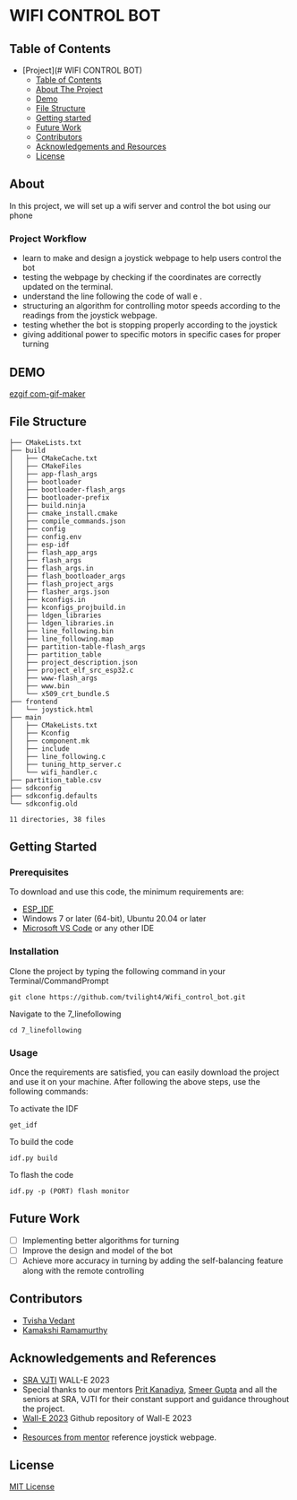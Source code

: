 # WIFI CONTROL BOT


## Table of Contents

- [Project](# WIFI CONTROL BOT)
  - [Table of Contents](#table-of-contents)
  - [About The Project](#about-the-project)
  - [Demo](#demo)
  - [File Structure](#file-structure)
  - [Getting started](#Getting-Started)
  - [Future Work](#future-work)
  - [Contributors](#contributors)
  - [Acknowledgements and Resources](#acknowledgements-and-references)
  - [License](#license)
  
## About

In this project, we will set up a wifi server and control the bot using our phone 
  ### Project Workflow 
- learn to make and design a joystick webpage to help users control the bot
- testing the webpage by checking if the coordinates are correctly updated on the terminal.
- understand the line following the code of wall e .
- structuring an algorithm for controlling motor speeds according to the readings from the joystick webpage.
- testing whether the bot is stopping properly according to the joystick
- giving additional power to specific motors in specific cases for proper turning


## DEMO


[ezgif com-gif-maker](https://github.com/tvilight4/Wifi_control_bot/blob/7db8ac46d1f015d1aa7f2b8d20ec3f4e530e9fd2/assets/ezgif.com-video-to-gif.gif)



## File Structure
```
├── CMakeLists.txt
├── build
│   ├── CMakeCache.txt
│   ├── CMakeFiles
│   ├── app-flash_args
│   ├── bootloader
│   ├── bootloader-flash_args
│   ├── bootloader-prefix
│   ├── build.ninja
│   ├── cmake_install.cmake
│   ├── compile_commands.json
│   ├── config
│   ├── config.env
│   ├── esp-idf
│   ├── flash_app_args
│   ├── flash_args
│   ├── flash_args.in
│   ├── flash_bootloader_args
│   ├── flash_project_args
│   ├── flasher_args.json
│   ├── kconfigs.in
│   ├── kconfigs_projbuild.in
│   ├── ldgen_libraries
│   ├── ldgen_libraries.in
│   ├── line_following.bin
│   ├── line_following.map
│   ├── partition-table-flash_args
│   ├── partition_table
│   ├── project_description.json
│   ├── project_elf_src_esp32.c
│   ├── www-flash_args
│   ├── www.bin
│   └── x509_crt_bundle.S
├── frontend
│   └── joystick.html
├── main
│   ├── CMakeLists.txt
│   ├── Kconfig
│   ├── component.mk
│   ├── include
│   ├── line_following.c
│   ├── tuning_http_server.c
│   └── wifi_handler.c
├── partition_table.csv
├── sdkconfig
├── sdkconfig.defaults
└── sdkconfig.old

11 directories, 38 files
``` 
## Getting Started

### Prerequisites
To download and use this code, the minimum requirements are:

* [ESP_IDF](https://github.com/espressif/esp-idf)
* Windows 7 or later (64-bit), Ubuntu 20.04 or later
* [Microsoft VS Code](https://code.visualstudio.com/download) or any other IDE 

### Installation

Clone the project by typing the following command in your Terminal/CommandPrompt

```
git clone https://github.com/tvilight4/Wifi_control_bot.git 
```
Navigate to the 7_linefollowing

```
cd 7_linefollowing
```

### Usage

Once the requirements are satisfied, you can easily download the project and use it on your machine.
After following the above steps, use the following commands:

To activate the IDF

```
get_idf
```

To build the code 

```
idf.py build
```

To flash the code

```
idf.py -p (PORT) flash monitor
```
## Future Work

- [ ] Implementing better algorithms for turning
- [ ] Improve the design and model of the bot
- [ ] Achieve more accuracy in turning by adding the self-balancing feature along with the remote controlling

## Contributors

* [Tvisha Vedant](https://github.com/tvilight4)
* [Kamakshi Ramamurthy](https://github.com/Kamakshi8104)

## Acknowledgements and References
* [SRA VJTI](https://sravjti.in/) WALL-E 2023
* Special thanks to our mentors [Prit Kanadiya](https://github.com/ChinmayLonkar), [Smeer Gupta](https://github.com/marck3131) and all the seniors at SRA, VJTI for their constant support and guidance throughout the project.
* [Wall-E 2023](https://github.com/SRA-VJTI/Wall-E) Github repository of   Wall-E 2023
* 
* [Resources from mentor](https://github.com/sameergupta4873/Wall-E-test) reference joystick webpage.
## License
[MIT License](https://opensource.org/licenses/MIT)

